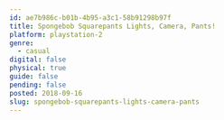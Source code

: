 ```yaml
---
id: ae7b986c-b01b-4b95-a3c1-58b91298b97f
title: Spongebob Squarepants Lights, Camera, Pants!
platform: playstation-2
genre:
  - casual
digital: false
physical: true
guide: false
pending: false
posted: 2018-09-16
slug: spongebob-squarepants-lights-camera-pants
---
```


